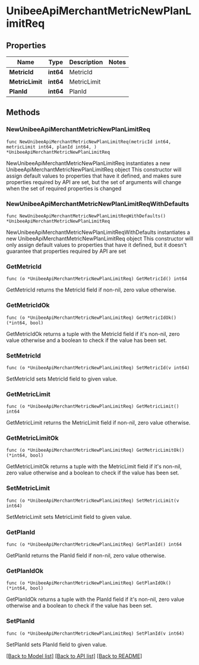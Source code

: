 # UnibeeApiMerchantMetricNewPlanLimitReq

## Properties

Name | Type | Description | Notes
------------ | ------------- | ------------- | -------------
**MetricId** | **int64** | MetricId | 
**MetricLimit** | **int64** | MetricLimit | 
**PlanId** | **int64** | PlanId | 

## Methods

### NewUnibeeApiMerchantMetricNewPlanLimitReq

`func NewUnibeeApiMerchantMetricNewPlanLimitReq(metricId int64, metricLimit int64, planId int64, ) *UnibeeApiMerchantMetricNewPlanLimitReq`

NewUnibeeApiMerchantMetricNewPlanLimitReq instantiates a new UnibeeApiMerchantMetricNewPlanLimitReq object
This constructor will assign default values to properties that have it defined,
and makes sure properties required by API are set, but the set of arguments
will change when the set of required properties is changed

### NewUnibeeApiMerchantMetricNewPlanLimitReqWithDefaults

`func NewUnibeeApiMerchantMetricNewPlanLimitReqWithDefaults() *UnibeeApiMerchantMetricNewPlanLimitReq`

NewUnibeeApiMerchantMetricNewPlanLimitReqWithDefaults instantiates a new UnibeeApiMerchantMetricNewPlanLimitReq object
This constructor will only assign default values to properties that have it defined,
but it doesn't guarantee that properties required by API are set

### GetMetricId

`func (o *UnibeeApiMerchantMetricNewPlanLimitReq) GetMetricId() int64`

GetMetricId returns the MetricId field if non-nil, zero value otherwise.

### GetMetricIdOk

`func (o *UnibeeApiMerchantMetricNewPlanLimitReq) GetMetricIdOk() (*int64, bool)`

GetMetricIdOk returns a tuple with the MetricId field if it's non-nil, zero value otherwise
and a boolean to check if the value has been set.

### SetMetricId

`func (o *UnibeeApiMerchantMetricNewPlanLimitReq) SetMetricId(v int64)`

SetMetricId sets MetricId field to given value.


### GetMetricLimit

`func (o *UnibeeApiMerchantMetricNewPlanLimitReq) GetMetricLimit() int64`

GetMetricLimit returns the MetricLimit field if non-nil, zero value otherwise.

### GetMetricLimitOk

`func (o *UnibeeApiMerchantMetricNewPlanLimitReq) GetMetricLimitOk() (*int64, bool)`

GetMetricLimitOk returns a tuple with the MetricLimit field if it's non-nil, zero value otherwise
and a boolean to check if the value has been set.

### SetMetricLimit

`func (o *UnibeeApiMerchantMetricNewPlanLimitReq) SetMetricLimit(v int64)`

SetMetricLimit sets MetricLimit field to given value.


### GetPlanId

`func (o *UnibeeApiMerchantMetricNewPlanLimitReq) GetPlanId() int64`

GetPlanId returns the PlanId field if non-nil, zero value otherwise.

### GetPlanIdOk

`func (o *UnibeeApiMerchantMetricNewPlanLimitReq) GetPlanIdOk() (*int64, bool)`

GetPlanIdOk returns a tuple with the PlanId field if it's non-nil, zero value otherwise
and a boolean to check if the value has been set.

### SetPlanId

`func (o *UnibeeApiMerchantMetricNewPlanLimitReq) SetPlanId(v int64)`

SetPlanId sets PlanId field to given value.



[[Back to Model list]](../README.md#documentation-for-models) [[Back to API list]](../README.md#documentation-for-api-endpoints) [[Back to README]](../README.md)


